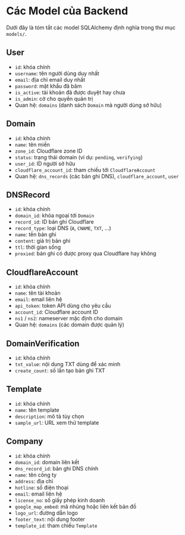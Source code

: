 # Các Model của Backend

Dưới đây là tóm tắt các model SQLAlchemy định nghĩa trong thư mục `models/`.

## User
- `id`: khóa chính
- `username`: tên người dùng duy nhất
- `email`: địa chỉ email duy nhất
- `password`: mật khẩu đã băm
- `is_active`: tài khoản đã được duyệt hay chưa
- `is_admin`: cờ cho quyền quản trị
- Quan hệ: `domains` (danh sách `Domain` mà người dùng sở hữu)

## Domain
- `id`: khóa chính
- `name`: tên miền
- `zone_id`: Cloudflare zone ID
- `status`: trạng thái domain (ví dụ: `pending`, `verifying`)
- `user_id`: ID người sở hữu
- `cloudflare_account_id`: tham chiếu tới `CloudflareAccount`
- Quan hệ: `dns_records` (các bản ghi DNS), `cloudflare_account`, `user`

## DNSRecord
- `id`: khóa chính
- `domain_id`: khóa ngoại tới `Domain`
- `record_id`: ID bản ghi Cloudflare
- `record_type`: loại DNS (`A`, `CNAME`, `TXT`, ...)
- `name`: tên bản ghi
- `content`: giá trị bản ghi
- `ttl`: thời gian sống
- `proxied`: bản ghi có được proxy qua Cloudflare hay không

## CloudflareAccount
- `id`: khóa chính
- `name`: tên tài khoản
- `email`: email liên hệ
- `api_token`: token API dùng cho yêu cầu
- `account_id`: Cloudflare account ID
- `ns1` / `ns2`: nameserver mặc định cho domain
- Quan hệ: `domains` (các domain được quản lý)

## DomainVerification
- `id`: khóa chính
- `txt_value`: nội dung TXT dùng để xác minh
- `create_count`: số lần tạo bản ghi TXT

## Template
- `id`: khóa chính
- `name`: tên template
- `description`: mô tả tùy chọn
- `sample_url`: URL xem thử template

## Company
- `id`: khóa chính
- `domain_id`: domain liên kết
- `dns_record_id`: bản ghi DNS chính
- `name`: tên công ty
- `address`: địa chỉ
- `hotline`: số điện thoại
- `email`: email liên hệ
- `license_no`: số giấy phép kinh doanh
- `google_map_embed`: mã nhúng hoặc liên kết bản đồ
- `logo_url`: đường dẫn logo
- `footer_text`: nội dung footer
- `template_id`: tham chiếu `Template`
